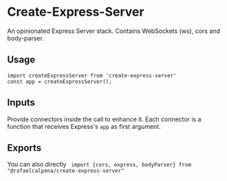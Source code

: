 Create-Express-Server
=====================

An opinionated Express Server stack. Contains WebSockets (ws), cors and body-parser.

Usage
-----

```
import createExpressServer from 'create-express-server'
const app = createExpressServer();
```

Inputs
------

Provide connectors inside the call to enhance it.
Each connector is a function that receives Express's ```app``` as first argument.

Exports
-------

You can also directly ``` import {cors, express, bodyParser} from "@rafaelcalpena/create-express-server"``` 
